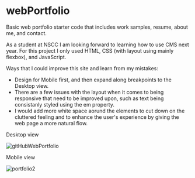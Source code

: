 # webPortfolio
Basic web portfolio starter code that includes work samples, resume, about me, and contact.

As a student at NSCC I am looking forward to learning how to use CMS next year. For this project I only used HTML, CSS (with layout using mainly flexbox), and JavaScript.

Ways that I could improve this site and learn from my mistakes:
- Design for Mobile first, and then expand along breakpoints to the Desktop view. 
- There are a few issues with the layout when it comes to being responsive that need to be improved upon, such as text being consistanly styled using the em property. 
- I would add more white space aorund the elements to cut down on the cluttered feeling and to enhance the user's experience by giving the web page a more natural flow.

Desktop view

![gitHubWebPortfolio](https://user-images.githubusercontent.com/97525044/218123333-73197228-aa03-44b3-a02f-be3e33169983.png)

Mobile view 

![portfolio2](https://user-images.githubusercontent.com/97525044/218126370-46dd65f6-bc59-4f3b-811b-3dfc6d1f960a.png)
